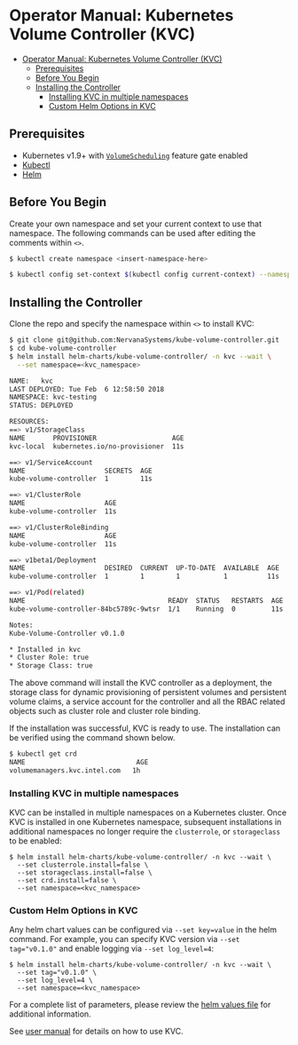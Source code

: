 # Operator Manual: Kubernetes Volume Controller (KVC)
  
  * [Operator Manual: Kubernetes Volume Controller (KVC)](#operator-manual-kubernetes-volume-controller-kvc)
    * [Prerequisites](#prerequisites)
    * [Before You Begin](#before-you-begin)
    * [Installing the Controller](#installing-the-controller)
      * [Installing KVC in multiple namespaces](#installing-kvc-in-multiple-namespaces)
      * [Custom Helm Options in KVC](#custom-helm-options-in-kvc)

## Prerequisites

- Kubernetes v1.9+ with [`VolumeScheduling`][vol-sched] feature gate enabled
- [Kubectl][kubectl]
- [Helm][helm]

## Before You Begin

Create your own namespace and set your current context to use that namespace.
The following commands can be used after editing the comments within `<>`.

```sh
$ kubectl create namespace <insert-namespace-here>

$ kubectl config set-context $(kubectl config current-context) --namespace=<insert-namespace-here>
```

## Installing the Controller

Clone the repo and specify the namespace within `<>` to install KVC:

```sh
$ git clone git@github.com:NervanaSystems/kube-volume-controller.git
$ cd kube-volume-controller
$ helm install helm-charts/kube-volume-controller/ -n kvc --wait \
  --set namespace=<kvc_namespace>

NAME:   kvc
LAST DEPLOYED: Tue Feb  6 12:58:50 2018
NAMESPACE: kvc-testing
STATUS: DEPLOYED

RESOURCES:
==> v1/StorageClass
NAME       PROVISIONER                   AGE
kvc-local  kubernetes.io/no-provisioner  11s

==> v1/ServiceAccount
NAME                    SECRETS  AGE
kube-volume-controller  1        11s

==> v1/ClusterRole
NAME                    AGE
kube-volume-controller  11s

==> v1/ClusterRoleBinding
NAME                    AGE
kube-volume-controller  11s

==> v1beta1/Deployment
NAME                    DESIRED  CURRENT  UP-TO-DATE  AVAILABLE  AGE
kube-volume-controller  1        1        1           1          11s

==> v1/Pod(related)
NAME                                    READY  STATUS   RESTARTS  AGE
kube-volume-controller-84bc5789c-9wtsr  1/1    Running  0         11s

Notes:
Kube-Volume-Controller v0.1.0

* Installed in kvc
* Cluster Role: true
* Storage Class: true
```

The above command will install the KVC controller as a deployment, the storage
class for dynamic provisioning of persistent volumes and persistent volume
claims, a service account for the controller and all the RBAC related objects
such as cluster role and cluster role binding.

If the installation was successful, KVC is ready to use. The installation can be
verified using the command shown below.

```sh
$ kubectl get crd
NAME                            AGE
volumemanagers.kvc.intel.com   1h
```

### Installing KVC in multiple namespaces

KVC can be installed in multiple namespaces on a Kubernetes cluster. Once KVC is installed in one Kubernetes namespace, subsequent installations in additional namespaces no longer require the `clusterrole`, or `storageclass` to be enabled:

```
$ helm install helm-charts/kube-volume-controller/ -n kvc --wait \
  --set clusterrole.install=false \
  --set storageclass.install=false \
  --set crd.install=false \
  --set namespace=<kvc_namespace>
```

### Custom Helm Options in KVC

Any helm chart values can be configured via `--set key=value` in the helm command. For example, you can specify KVC version via `--set tag="v0.1.0"` and enable logging via `--set log_level=4`:

```
$ helm install helm-charts/kube-volume-controller/ -n kvc --wait \
  --set tag="v0.1.0" \
  --set log_level=4 \
  --set namespace=<kvc_namespace>
```

For a complete list of parameters, please review the [helm values file][helm-values] for additional information.

See [user manual][user-doc] for details on how to use KVC.

[helm-values]: ../helm-charts/kube-volume-controller/values.yaml
[user-doc]: user.md
[vol-sched]: https://github.com/kubernetes/features/issues/490
[helm]: https://docs.helm.sh/using_helm/
[kubectl]: https://kubernetes.io/docs/tasks/tools/install-kubectl/

